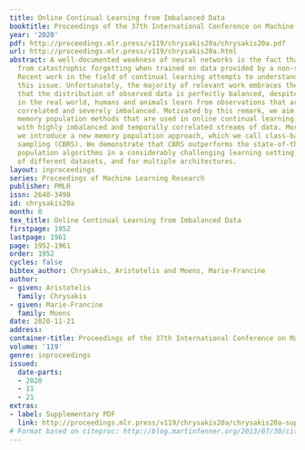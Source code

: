 ```yaml
---
title: Online Continual Learning from Imbalanced Data
booktitle: Proceedings of the 37th International Conference on Machine Learning
year: '2020'
pdf: http://proceedings.mlr.press/v119/chrysakis20a/chrysakis20a.pdf
url: http://proceedings.mlr.press/v119/chrysakis20a.html
abstract: A well-documented weakness of neural networks is the fact that they suffer
  from catastrophic forgetting when trained on data provided by a non-stationary distribution.
  Recent work in the field of continual learning attempts to understand and overcome
  this issue. Unfortunately, the majority of relevant work embraces the implicit assumption
  that the distribution of observed data is perfectly balanced, despite the fact that,
  in the real world, humans and animals learn from observations that are temporally
  correlated and severely imbalanced. Motivated by this remark, we aim to evaluate
  memory population methods that are used in online continual learning, when dealing
  with highly imbalanced and temporally correlated streams of data. More importantly,
  we introduce a new memory population approach, which we call class-balancing reservoir
  sampling (CBRS). We demonstrate that CBRS outperforms the state-of-the-art memory
  population algorithms in a considerably challenging learning setting, over a range
  of different datasets, and for multiple architectures.
layout: inproceedings
series: Proceedings of Machine Learning Research
publisher: PMLR
issn: 2640-3498
id: chrysakis20a
month: 0
tex_title: Online Continual Learning from Imbalanced Data
firstpage: 1952
lastpage: 1961
page: 1952-1961
order: 1952
cycles: false
bibtex_author: Chrysakis, Aristotelis and Moens, Marie-Francine
author:
- given: Aristotelis
  family: Chrysakis
- given: Marie-Francine
  family: Moens
date: 2020-11-21
address: 
container-title: Proceedings of the 37th International Conference on Machine Learning
volume: '119'
genre: inproceedings
issued:
  date-parts:
  - 2020
  - 11
  - 21
extras:
- label: Supplementary PDF
  link: http://proceedings.mlr.press/v119/chrysakis20a/chrysakis20a-supp.pdf
# Format based on citeproc: http://blog.martinfenner.org/2013/07/30/citeproc-yaml-for-bibliographies/
---
```


